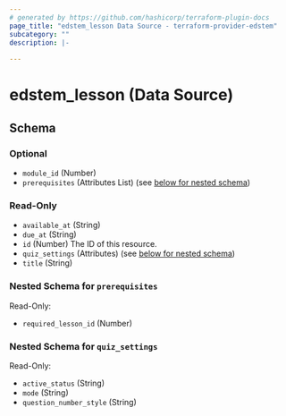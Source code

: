 ```yaml
---
# generated by https://github.com/hashicorp/terraform-plugin-docs
page_title: "edstem_lesson Data Source - terraform-provider-edstem"
subcategory: ""
description: |-
  
---
```


# edstem_lesson (Data Source)





<!-- schema generated by tfplugindocs -->
## Schema

### Optional

- `module_id` (Number)
- `prerequisites` (Attributes List) (see [below for nested schema](#nestedatt--prerequisites))

### Read-Only

- `available_at` (String)
- `due_at` (String)
- `id` (Number) The ID of this resource.
- `quiz_settings` (Attributes) (see [below for nested schema](#nestedatt--quiz_settings))
- `title` (String)

<a id="nestedatt--prerequisites"></a>
### Nested Schema for `prerequisites`

Read-Only:

- `required_lesson_id` (Number)


<a id="nestedatt--quiz_settings"></a>
### Nested Schema for `quiz_settings`

Read-Only:

- `active_status` (String)
- `mode` (String)
- `question_number_style` (String)
